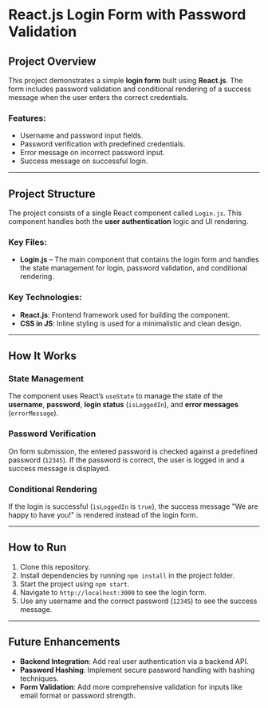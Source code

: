 # React.js Login Form with Password Validation

## Project Overview
This project demonstrates a simple **login form** built using **React.js**. The form includes password validation and conditional rendering of a success message when the user enters the correct credentials.

### Features:
- Username and password input fields.
- Password verification with predefined credentials.
- Error message on incorrect password input.
- Success message on successful login.

---

## Project Structure
The project consists of a single React component called `Login.js`. This component handles both the **user authentication** logic and UI rendering.

### Key Files:
- **Login.js** – The main component that contains the login form and handles the state management for login, password validation, and conditional rendering.

### Key Technologies:
- **React.js**: Frontend framework used for building the component.
- **CSS in JS**: Inline styling is used for a minimalistic and clean design.

---

## How It Works

### State Management
The component uses React’s `useState` to manage the state of the **username**, **password**, **login status** (`isLoggedIn`), and **error messages** (`errorMessage`).

### Password Verification
On form submission, the entered password is checked against a predefined password (`12345`). If the password is correct, the user is logged in and a success message is displayed.

### Conditional Rendering
If the login is successful (`isLoggedIn` is `true`), the success message "We are happy to have you!" is rendered instead of the login form.

---

## How to Run

1. Clone this repository.
2. Install dependencies by running `npm install` in the project folder.
3. Start the project using `npm start`.
4. Navigate to `http://localhost:3000` to see the login form.
5. Use any username and the correct password (`12345`) to see the success message.

---

## Future Enhancements

- **Backend Integration**: Add real user authentication via a backend API.
- **Password Hashing**: Implement secure password handling with hashing techniques.
- **Form Validation**: Add more comprehensive validation for inputs like email format or password strength.

